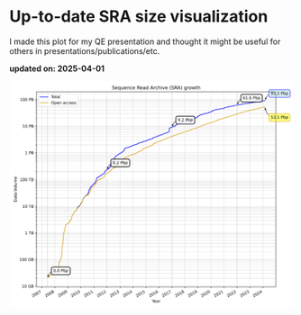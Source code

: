 # Up-to-date SRA size visualization

I made this plot for my QE presentation and thought it might be useful for others in presentations/publications/etc.

**updated on: 2025-04-01**


![SRA Data Growth](sra_data_growth.png)
